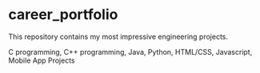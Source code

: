 # career_portfolio
This repository contains my most impressive engineering projects.

C programming,
C++ programming,
Java,
Python,
HTML/CSS,
Javascript,
Mobile App Projects
